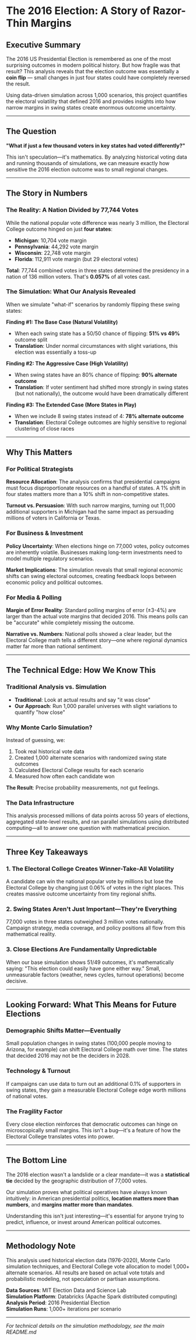 # The 2016 Election: A Story of Razor-Thin Margins

## Executive Summary

The 2016 US Presidential Election is remembered as one of the most surprising outcomes in modern political history. But how fragile was that result? This analysis reveals that the election outcome was essentially a **coin flip** — small changes in just four states could have completely reversed the result.

Using data-driven simulation across 1,000 scenarios, this project quantifies the electoral volatility that defined 2016 and provides insights into how narrow margins in swing states create enormous outcome uncertainty.

---

## The Question

**"What if just a few thousand voters in key states had voted differently?"**

This isn't speculation—it's mathematics. By analyzing historical voting data and running thousands of simulations, we can measure exactly how sensitive the 2016 election outcome was to small regional changes.

---

## The Story in Numbers

### The Reality: A Nation Divided by 77,744 Votes

While the national popular vote difference was nearly 3 million, the Electoral College outcome hinged on just **four states**:

- **Michigan**: 10,704 vote margin
- **Pennsylvania**: 44,292 vote margin  
- **Wisconsin**: 22,748 vote margin
- **Florida**: 112,911 vote margin (but 29 electoral votes)

**Total**: 77,744 combined votes in three states determined the presidency in a nation of 136 million voters. That's **0.057%** of all votes cast.

### The Simulation: What Our Analysis Revealed

When we simulate "what-if" scenarios by randomly flipping these swing states:

**Finding #1: The Base Case (Natural Volatility)**
- When each swing state has a 50/50 chance of flipping: **51% vs 49%** outcome split
- **Translation**: Under normal circumstances with slight variations, this election was essentially a toss-up

**Finding #2: The Aggressive Case (High Volatility)**  
- When swing states have an 80% chance of flipping: **90% alternate outcome**
- **Translation**: If voter sentiment had shifted more strongly in swing states (but not nationally), the outcome would have been dramatically different

**Finding #3: The Extended Case (More States in Play)**
- When we include 8 swing states instead of 4: **78% alternate outcome**
- **Translation**: Electoral College outcomes are highly sensitive to regional clustering of close races

---

## Why This Matters

### For Political Strategists
**Resource Allocation**: The analysis confirms that presidential campaigns must focus disproportionate resources on a handful of states. A 1% shift in four states matters more than a 10% shift in non-competitive states.

**Turnout vs. Persuasion**: With such narrow margins, turning out 11,000 additional supporters in Michigan had the same impact as persuading millions of voters in California or Texas.

### For Business & Investment
**Policy Uncertainty**: When elections hinge on 77,000 votes, policy outcomes are inherently volatile. Businesses making long-term investments need to model multiple regulatory scenarios.

**Market Implications**: The simulation reveals that small regional economic shifts can swing electoral outcomes, creating feedback loops between economic policy and political outcomes.

### For Media & Polling
**Margin of Error Reality**: Standard polling margins of error (±3-4%) are larger than the actual vote margins that decided 2016. This means polls can be "accurate" while completely missing the outcome.

**Narrative vs. Numbers**: National polls showed a clear leader, but the Electoral College math tells a different story—one where regional dynamics matter far more than national sentiment.

---

## The Technical Edge: How We Know This

### Traditional Analysis vs. Simulation
- **Traditional**: Look at actual results and say "it was close"
- **Our Approach**: Run 1,000 parallel universes with slight variations to quantify "how close"

### Why Monte Carlo Simulation?
Instead of guessing, we:
1. Took real historical vote data
2. Created 1,000 alternate scenarios with randomized swing state outcomes
3. Calculated Electoral College results for each scenario
4. Measured how often each candidate won

**The Result**: Precise probability measurements, not gut feelings.

### The Data Infrastructure
This analysis processed millions of data points across 50 years of elections, aggregated state-level results, and ran parallel simulations using distributed computing—all to answer one question with mathematical precision.

---

## Three Key Takeaways

### 1. **The Electoral College Creates Winner-Take-All Volatility**
A candidate can win the national popular vote by millions but lose the Electoral College by changing just 0.06% of votes in the right places. This creates massive outcome uncertainty from tiny regional shifts.

### 2. **Swing States Aren't Just Important—They're Everything**
77,000 votes in three states outweighed 3 million votes nationally. Campaign strategy, media coverage, and policy positions all flow from this mathematical reality.

### 3. **Close Elections Are Fundamentally Unpredictable**
When our base simulation shows 51/49 outcomes, it's mathematically saying: "This election could easily have gone either way." Small, unmeasurable factors (weather, news cycles, turnout operations) become decisive.

---

## Looking Forward: What This Means for Future Elections

### Demographic Shifts Matter—Eventually
Small population changes in swing states (100,000 people moving to Arizona, for example) can shift Electoral College math over time. The states that decided 2016 may not be the deciders in 2028.

### Technology & Turnout
If campaigns can use data to turn out an additional 0.1% of supporters in swing states, they gain a measurable Electoral College edge worth millions of national votes.

### The Fragility Factor
Every close election reinforces that democratic outcomes can hinge on microscopically small margins. This isn't a bug—it's a feature of how the Electoral College translates votes into power.

---

## The Bottom Line

The 2016 election wasn't a landslide or a clear mandate—it was a **statistical tie** decided by the geographic distribution of 77,000 votes. 

Our simulation proves what political operatives have always known intuitively: in American presidential politics, **location matters more than numbers**, and **margins matter more than mandates**.

Understanding this isn't just interesting—it's essential for anyone trying to predict, influence, or invest around American political outcomes.

---

## Methodology Note

This analysis used historical election data (1976-2020), Monte Carlo simulation techniques, and Electoral College vote allocation to model 1,000+ alternate scenarios. All results are based on actual vote totals and probabilistic modeling, not speculation or partisan assumptions.

**Data Sources**: MIT Election Data and Science Lab  
**Simulation Platform**: Databricks (Apache Spark distributed computing)  
**Analysis Period**: 2016 Presidential Election  
**Simulation Runs**: 1,000+ iterations per scenario

---

*For technical details on the simulation methodology, see the main README.md*

